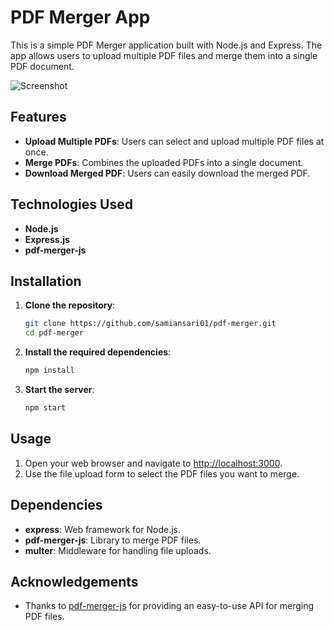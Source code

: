 # PDF Merger App

This is a simple PDF Merger application built with Node.js and Express. The app allows users to upload multiple PDF files and merge them into a single PDF document.

![Screenshot](https://github.com/user-attachments/assets/51ee3436-90fb-4406-803e-386f7214b3c6)




## Features

- **Upload Multiple PDFs**: Users can select and upload multiple PDF files at once.
- **Merge PDFs**: Combines the uploaded PDFs into a single document.
- **Download Merged PDF**: Users can easily download the merged PDF.

## Technologies Used

- **Node.js**
- **Express.js**
- **pdf-merger-js**

## Installation

1. **Clone the repository**:

    ```bash
    git clone https://github.com/samiansari01/pdf-merger.git
    cd pdf-merger
    ```

2. **Install the required dependencies**:

    ```bash
    npm install
    ```

3. **Start the server**:

    ```bash
    npm start
    ```

## Usage

1. Open your web browser and navigate to [http://localhost:3000](http://localhost:3000).
2. Use the file upload form to select the PDF files you want to merge.

## Dependencies

- **express**: Web framework for Node.js.
- **pdf-merger-js**: Library to merge PDF files.
- **multer**: Middleware for handling file uploads.

## Acknowledgements

- Thanks to [pdf-merger-js](https://www.npmjs.com/package/pdf-merger-js) for providing an easy-to-use API for merging PDF files.
